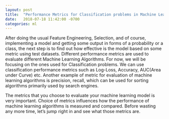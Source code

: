 ```yaml
---
layout: post
title:  "Performance Metrics for Classification problems in Machine Learning"
date:   2018-07-18 11:42:00 -0700
categories: ml
---
```


After doing the usual Feature Engineering, Selection, and of course, implementing a model and getting some output in forms of a probability or a class, the next step is to find out how effective is the model based on some metric using test datasets. Different performance metrics are used to evaluate different Machine Learning Algorithms. For now, we will be focusing on the ones used for Classification problems. We can use classification performance metrics such as Log-Loss, Accuracy, AUC(Area under Curve) etc. Another example of metric for evaluation of machine learning algorithms is precision, recall, which can be used for sorting algorithms primarily used by search engines.


The metrics that you choose to evaluate your machine learning model is very important. Choice of metrics influences how the performance of machine learning algorithms is measured and compared. Before wasting any more time, let’s jump right in and see what those metrics are.

